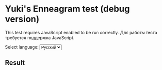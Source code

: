 # Yuki's Enneagram test (debug version)

This test requires JavaScript enabled to be run correctly. Для работы теста требуется поддержка JavaScript.

<p>
<label for="lang">Select language:</label>
<select id="lang" onchange="chlang()">
    <option name="lang" value="ru" selected>Русский</option>
    <option name="lang" value="en">English</option>
</select>
</p>

<div id="test_contents">
</div>

## Result

<div id="res">
</div>

<script src="jquery.js"></script>
<script src="test.js"></script>
<script src="ennea2.js"></script>

